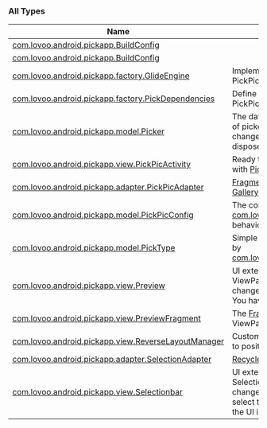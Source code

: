 

### All Types

| Name | Summary |
|---|---|
| [com.lovoo.android.pickapp.BuildConfig](../com.lovoo.android.pickapp/-build-config/index.md) |  |
| [com.lovoo.android.pickapp.BuildConfig](../com.lovoo.android.pickapp/-build-config/index.md) |  |
| [com.lovoo.android.pickapp.factory.GlideEngine](../com.lovoo.android.pickapp.factory/-glide-engine/index.md) | Implementation of [ImageEngine](#) to use [Glide](#) within PickPic. |
| [com.lovoo.android.pickapp.factory.PickDependencies](../com.lovoo.android.pickapp.factory/-pick-dependencies/index.md) | Define the optional Feature configuration from PickPic based on the available dependencies. |
| [com.lovoo.android.pickapp.model.Picker](../com.lovoo.android.pickapp.model/-picker/index.md) | The data source for PickPicActivity. It holds a map of picked Uris with the depending [Gallery](#). [State](../com.lovoo.android.pickapp.model/-picker/-state/index.md) changes are emitted via observable and should be disposed. |
| [com.lovoo.android.pickapp.view.PickPicActivity](../com.lovoo.android.pickapp.view/-pick-pic-activity/index.md) | Ready to use PickPic implementation. Configurable with [PickPicConfig](../com.lovoo.android.pickapp.model/-pick-pic-config/index.md). |
| [com.lovoo.android.pickapp.adapter.PickPicAdapter](../com.lovoo.android.pickapp.adapter/-pick-pic-adapter/index.md) | [FragmentStatePagerAdapter](#) that contains [GalleryFragment](#) and optional [FbGalleryFragment](#). |
| [com.lovoo.android.pickapp.model.PickPicConfig](../com.lovoo.android.pickapp.model/-pick-pic-config/index.md) | The configuration for [com.lovoo.android.pickapp.view.PickPicActivity](../com.lovoo.android.pickapp.view/-pick-pic-activity/index.md) behaviour. |
| [com.lovoo.android.pickapp.model.PickType](../com.lovoo.android.pickapp.model/-pick-type/index.md) | Simple enum class that contains all the types used by [com.lovoo.android.pickapp.adapter.PickPicAdapter](../com.lovoo.android.pickapp.adapter/-pick-pic-adapter/index.md) |
| [com.lovoo.android.pickapp.view.Preview](../com.lovoo.android.pickapp.view/-preview/index.md) | UI extension to handle PickPicActivities Preview ViewPager. It observes [Picker.SelectionState](../com.lovoo.android.pickapp.model/-picker/-selection-state/index.md) changes and show, update or hide the Preview. You have to call destroy if the UI is removed. |
| [com.lovoo.android.pickapp.view.PreviewFragment](../com.lovoo.android.pickapp.view/-preview-fragment/index.md) | The [Fragment](#) that is used for the [Preview](../com.lovoo.android.pickapp.view/-preview/index.md) ViewPager. |
| [com.lovoo.android.pickapp.view.ReverseLayoutManager](../com.lovoo.android.pickapp.view/-reverse-layout-manager/index.md) | Custom LinearLayoutManager that triggers scroll to position 0 on view added when it is enabled. |
| [com.lovoo.android.pickapp.adapter.SelectionAdapter](../com.lovoo.android.pickapp.adapter/-selection-adapter/index.md) | [RecyclerView.Adapter](#) for the selection bar. |
| [com.lovoo.android.pickapp.view.Selectionbar](../com.lovoo.android.pickapp.view/-selectionbar/index.md) | UI extension to handle the PickPicActivities Selectionbar and RecyclerView. It observes changes emitted by [Picker](../com.lovoo.android.pickapp.model/-picker/index.md) and add, removes or select the Thumbnails. You have to call destroy if the UI is removed. |
